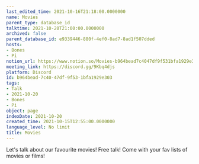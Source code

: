 ```yaml
---
last_edited_time: 2021-10-16T21:18:00.0000000
name: Movies
parent_type: database_id
talktime: 2021-10-20T21:00:00.0000000
archived: false
parent_database_id: e9339446-880f-4ef0-8ad7-8ad1f507dded
hosts:
- Bones
- Pi
notion_url: https://www.notion.so/Movies-b964bead7c4047df9f531bfa1929e303
meeting_link: https://discord.gg/9Kbq4djs
platform: Discord
id: b964bead-7c40-47df-9f53-1bfa1929e303
tags:
- Talk
- 2021-10-20
- Bones
- Pi
object: page
indexDate: 2021-10-20
created_time: 2021-10-15T12:55:00.0000000
language_level: No limit
title: Movies
---
```


Let's talk about our favourite movies!
Free talk! Come with your fav lists of movies or films!


